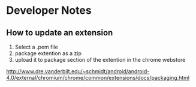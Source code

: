 
# Developer Notes

## How to update an extension

1. Select a .pem file
2. package extention as a zip
3. upload it to package section of the extention in the chrome webstore

http://www.dre.vanderbilt.edu/~schmidt/android/android-4.0/external/chromium/chrome/common/extensions/docs/packaging.html
